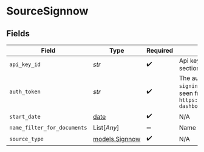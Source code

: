 # SourceSignnow


## Fields

| Field                                                                                                                                                      | Type                                                                                                                                                       | Required                                                                                                                                                   | Description                                                                                                                                                |
| ---------------------------------------------------------------------------------------------------------------------------------------------------------- | ---------------------------------------------------------------------------------------------------------------------------------------------------------- | ---------------------------------------------------------------------------------------------------------------------------------------------------------- | ---------------------------------------------------------------------------------------------------------------------------------------------------------- |
| `api_key_id`                                                                                                                                               | *str*                                                                                                                                                      | :heavy_check_mark:                                                                                                                                         | Api key which could be found in API section after enlarging keys section                                                                                   |
| `auth_token`                                                                                                                                               | *str*                                                                                                                                                      | :heavy_check_mark:                                                                                                                                         | The authorization token is needed for `signing_links` stream which could be seen from enlarged view of `https://app.signnow.com/webapp/api-dashboard/keys` |
| `start_date`                                                                                                                                               | [date](https://docs.python.org/3/library/datetime.html#date-objects)                                                                                       | :heavy_check_mark:                                                                                                                                         | N/A                                                                                                                                                        |
| `name_filter_for_documents`                                                                                                                                | List[*Any*]                                                                                                                                                | :heavy_minus_sign:                                                                                                                                         | Name filter for documents stream                                                                                                                           |
| `source_type`                                                                                                                                              | [models.Signnow](../models/signnow.md)                                                                                                                     | :heavy_check_mark:                                                                                                                                         | N/A                                                                                                                                                        |